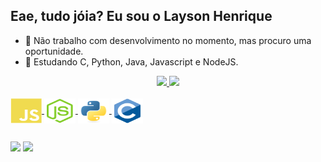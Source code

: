 ## Eae, tudo jóia? Eu sou o Layson Henrique

- 🔭 Não trabalho com desenvolvimento no momento, mas procuro uma oportunidade.
- 🌱 Estudando C, Python, Java, Javascript e NodeJS.

<div align="center">
  <a href="https://github.com/LaysonHenrique">
  <img height="180em" src="https://github-readme-stats.vercel.app/api?username=LaysonHenrique&show_icons=true&theme=dark&include_all_commits=true&count_private=true"/>
  <img height="180em" src="https://github-readme-stats.vercel.app/api/top-langs/?username=LaysonHenrique&layout=compact&langs_count=7&theme=dark"/>
</div>

<div style="display: inline_block"><br>
  <img align="center" alt="Layson-Js" height="40" width="50" src="https://raw.githubusercontent.com/devicons/devicon/master/icons/javascript/javascript-plain.svg">
  <img align="center" alt="Layson-Ts" height="40" width="50" src="https://raw.githubusercontent.com/devicons/devicon/master/icons/nodejs/nodejs-plain.svg">
  <img align="center" alt="Layson-Python" height="40" width="50" src="https://raw.githubusercontent.com/devicons/devicon/master/icons/python/python-original.svg">
  <img align="center" alt="Layson-c" height="40" width="50" src="https://raw.githubusercontent.com/devicons/devicon/master/icons/c/c-original.svg">
</div>
  
  ##
  
<div> 
  <a href="https://instagram.com/henrique_layson" target="_blank"><img src="https://img.shields.io/badge/-Instagram-%23E4405F?style=for-the-badge&logo=instagram&logoColor=white" target="_blank"></a>
  <a href="https://www.linkedin.com/in/layson-henrique-d-00847314b" target="_blank"><img src="https://img.shields.io/badge/-LinkedIn-%230077B5?style=for-the-badge&logo=linkedin&logoColor=white" target="_blank"></a> 
</div>
